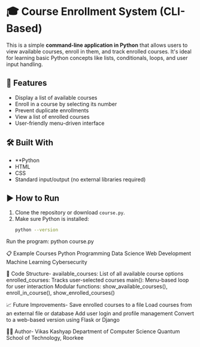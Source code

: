 # 🎓 Course Enrollment System (CLI-Based)
This is a simple **command-line application in Python** that allows users to view available courses, enroll in them, and track enrolled courses. It's ideal for learning basic Python concepts like lists, conditionals, loops, and user input handling.

## 📌 Features

- Display a list of available courses
- Enroll in a course by selecting its number
- Prevent duplicate enrollments
- View a list of enrolled courses
- User-friendly menu-driven interface

## 🛠️ Built With

- **Python
- HTML
- CSS
- Standard input/output (no external libraries required)

## ▶️ How to Run

1. Clone the repository or download `course.py`.
2. Make sure Python is installed:
   ```bash
   python --version

Run the program:
python course.py

📋 Example Courses
Python Programming
Data Science
Web Development
Machine Learning
Cybersecurity

🧠 Code Structure-
available_courses: List of all available course options
enrolled_courses: Tracks user-selected courses
main(): Menu-based loop for user interaction
Modular functions: show_available_courses(), enroll_in_course(), show_enrolled_courses()

📈 Future Improvements-
Save enrolled courses to a file
Load courses from an external file or database
Add user login and profile management
Convert to a web-based version using Flask or Django

👨‍💻 Author-
Vikas Kashyap
Department of Computer Science
Quantum School of Technology, Roorkee
